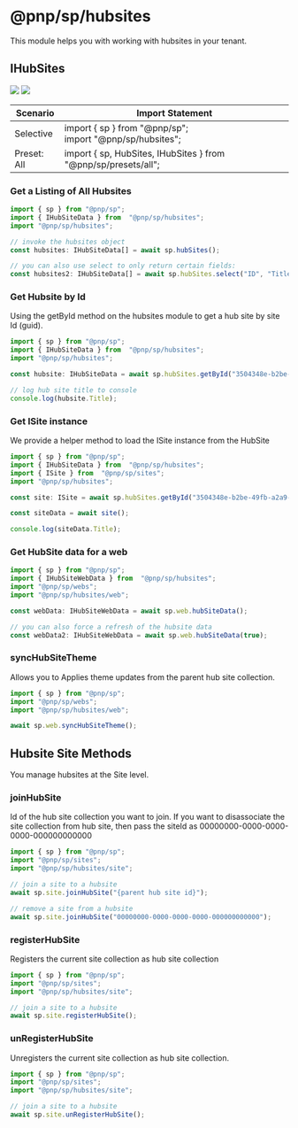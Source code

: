 # @pnp/sp/hubsites

This module helps you with working with hubsites in your tenant.

## IHubSites

[![](https://img.shields.io/badge/Invokable-informational.svg)](../concepts/invokable.md) [![](https://img.shields.io/badge/Selective%20Imports-informational.svg)](../concepts/selective-imports.md)

| Scenario    | Import Statement                                                  |
| ----------- | ----------------------------------------------------------------- |
| Selective   | import { sp } from "@pnp/sp";<br />import "@pnp/sp/hubsites"; |
| Preset: All | import { sp, HubSites, IHubSites } from "@pnp/sp/presets/all";    |

### Get a Listing of All Hubsites

```TypeScript
import { sp } from "@pnp/sp";
import { IHubSiteData } from  "@pnp/sp/hubsites";
import "@pnp/sp/hubsites";

// invoke the hubsites object
const hubsites: IHubSiteData[] = await sp.hubSites();

// you can also use select to only return certain fields:
const hubsites2: IHubSiteData[] = await sp.hubSites.select("ID", "Title", "RelatedHubSiteIds")();
```

### Get Hubsite by Id

Using the getById method on the hubsites module to get a hub site by site Id (guid).

```TypeScript
import { sp } from "@pnp/sp";
import { IHubSiteData } from  "@pnp/sp/hubsites";
import "@pnp/sp/hubsites";

const hubsite: IHubSiteData = await sp.hubSites.getById("3504348e-b2be-49fb-a2a9-2d748db64beb")();

// log hub site title to console
console.log(hubsite.Title);
```

### Get ISite instance

We provide a helper method to load the ISite instance from the HubSite

```TypeScript
import { sp } from "@pnp/sp";
import { IHubSiteData } from  "@pnp/sp/hubsites";
import { ISite } from  "@pnp/sp/sites";
import "@pnp/sp/hubsites";

const site: ISite = await sp.hubSites.getById("3504348e-b2be-49fb-a2a9-2d748db64beb").getSite();

const siteData = await site();

console.log(siteData.Title);
```


### Get HubSite data for a web

```TypeScript
import { sp } from "@pnp/sp";
import { IHubSiteWebData } from  "@pnp/sp/hubsites";
import "@pnp/sp/webs";
import "@pnp/sp/hubsites/web";

const webData: IHubSiteWebData = await sp.web.hubSiteData();

// you can also force a refresh of the hubsite data
const webData2: IHubSiteWebData = await sp.web.hubSiteData(true);
```


### syncHubSiteTheme

Allows you to Applies theme updates from the parent hub site collection.

```TypeScript
import { sp } from "@pnp/sp";
import "@pnp/sp/webs";
import "@pnp/sp/hubsites/web";

await sp.web.syncHubSiteTheme();
```

## Hubsite Site Methods

You manage hubsites at the Site level.

### joinHubSite

Id of the hub site collection you want to join. If you want to disassociate the site collection from hub site, then pass the siteId as 00000000-0000-0000-0000-000000000000

```TypeScript
import { sp } from "@pnp/sp";
import "@pnp/sp/sites";
import "@pnp/sp/hubsites/site";

// join a site to a hubsite
await sp.site.joinHubSite("{parent hub site id}");

// remove a site from a hubsite 
await sp.site.joinHubSite("00000000-0000-0000-0000-000000000000");
```

### registerHubSite

Registers the current site collection as hub site collection

```TypeScript
import { sp } from "@pnp/sp";
import "@pnp/sp/sites";
import "@pnp/sp/hubsites/site";

// join a site to a hubsite
await sp.site.registerHubSite();
```

### unRegisterHubSite

Unregisters the current site collection as hub site collection.

```TypeScript
import { sp } from "@pnp/sp";
import "@pnp/sp/sites";
import "@pnp/sp/hubsites/site";

// join a site to a hubsite
await sp.site.unRegisterHubSite();
```
